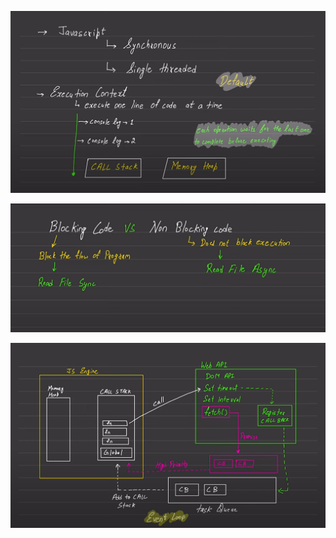 ![img1](<Screenshot 2023-10-19 122749.png>)

![img2](<Screenshot 2023-10-19 122943.png>)

![eventLoop](<Screenshot 2023-10-19 123035.png>)